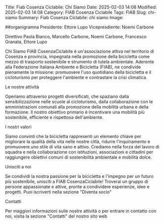 Title: Fiab Cosenza Ciclabile: Chi Siamo
Date: 2025-02-03 14:08
Modified: 2025-02-03 14:08
Category: FIAB Cosenza Ciclabile
Tags: FIAB
Slug: chi-siamo
Summary: Fiab Cosenza Ciclabile: chi siamo
Image: 


##organigramna
Presidente: Ettore Lupo
Vicepresdiente:	Noemi Carbone

Direttivo
Paola Bianco, Marcello Carbone, Noemi Carbone, Francesco Granata, Ettore Lupo


Chi Siamo
FIAB CosenzaCiclabile è un'associazione attiva nel territorio di Cosenza e provincia, impegnata nella promozione della bicicletta come mezzo di trasporto sostenibile e strumento di tutela ambientale. Aderente alla Federazione Italiana Ambiente e Bicicletta (FIAB), ne condivide pienamente la missione: promuovere l'uso quotidiano della bicicletta e il cicloturismo per proteggere l'ambiente e contrastare la crisi climatica.

Le nostre attività

Operiamo attraverso progetti diversificati, che spaziano dalla sensibilizzazione nelle scuole al cicloturismo, dalla collaborazione con le amministrazioni comunali alla promozione della mobilità urbana e della formazione. Il nostro obiettivo primario è incentivare una mobilità più sostenibile, efficiente e rispettosa dell'ambiente.

I nostri valori

Siamo convinti che la bicicletta rappresenti un elemento chiave per migliorare la qualità della vita nelle nostre città, ridurre l'inquinamento e promuovere uno stile di vita sano e attivo. Crediamo nella forza del lavoro di squadra e nella collaborazione con istituzioni, associazioni e cittadini per raggiungere obiettivi comuni di sostenibilità ambientale e mobilità dolce.

Unisciti a noi

Se condividi la nostra passione per la bicicletta e l'impegno per un futuro più sostenibile, unisciti a FIAB CosenzaCiclabile! Troverai un gruppo di persone appassionate e attive, pronte a condividere esperienze, idee e progetti. Puoi iscriverti nella sezione "Diventa socio"

Contatti

Per maggiori informazioni sulle nostre attività o per entrare in contatto con noi, visita la sezione "Contatti" del nostro sito web

